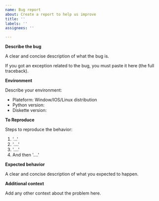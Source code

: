 ```yaml
---
name: Bug report
about: Create a report to help us improve
title: ''
labels: ''
assignees: ''

---
```


**Describe the bug**

A clear and concise description of what the bug is.

If you got an exception related to the bug, you must paste it here (the full traceback).

**Environment**

Describe your environment:

- Plateform: Window/IOS/Linux distribution
- Python version:
- Diskette version:

**To Reproduce**

Steps to reproduce the behavior:

1. '...'
2. '....'
3. '....'
4. And then '....'

**Expected behavior**

A clear and concise description of what you expected to happen.

**Additional context**

Add any other context about the problem here.
